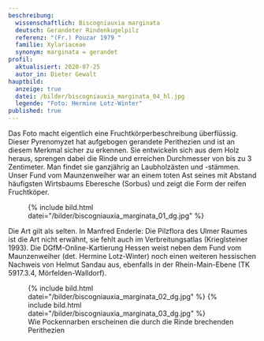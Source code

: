 ```yaml
---
beschreibung:
  wissenschaftlich: Biscogniauxia marginata
  deutsch: Gerandeter Rindenkugelpilz
  referenz: "(Fr.) Pouzar 1979 "
  familie: Xylariaceae
  synonym: marginata = gerandet
profil:
  aktualisiert: 2020-07-25
  autor_in: Dieter Gewalt
hauptbild:
  anzeige: true
  datei: /bilder/biscogniauxia_marginata_04_hl.jpg
  legende: "Foto: Hermine Lotz-Winter"
published: true
---
```

Das Foto macht eigentlich eine Fruchtkörperbeschreibung überflüssig. Dieser Pyrenomyzet hat aufgebogen gerandete Perithezien und ist an diesem Merkmal sicher zu erkennen. Sie entwickeln sich aus dem Holz heraus, sprengen dabei die Rinde und erreichen Durchmesser von bis zu 3 Zentimeter. Man findet sie ganzjährig an Laubholzästen und -stämmen. Unser Fund vom Maunzenweiher war an einem toten Ast seines mit Abstand häufigsten Wirtsbaums Eberesche (Sorbus) und zeigt die Form der reifen Fruchtköper.

<div class="figure">
  <figure class="standard">
    <div class="bilder">
      {% include bild.html datei="/bilder/biscogniauxia_marginata_01_dg.jpg" %}
    </div>
  </figure>
</div>

Die Art gilt als selten. In Manfred Enderle: Die Pilzflora des Ulmer Raumes ist die Art nicht erwähnt, sie fehlt auch im Verbreitungsatlas (Krieglsteiner 1993). Die DGfM-Online-Kartierung Hessen weist neben dem Fund vom Maunzenweiher (det. Hermine Lotz-Winter) noch einen weiteren hessischen Nachweis von Helmut Sandau aus, ebenfalls in der Rhein-Main-Ebene (TK 5917.3.4, Mörfelden-Walldorf). 

<div class="figure">
  <figure class="klein">
    <div class="bilder">
      {% include bild.html datei="/bilder/biscogniauxia_marginata_02_dg.jpg" %}
      {% include bild.html datei="/bilder/biscogniauxia_marginata_03_dg.jpg" %}
    </div>
    <figcaption>Wie Pockennarben erscheinen die durch die Rinde brechenden Perithezien</figcaption>
  </figure>
</div>